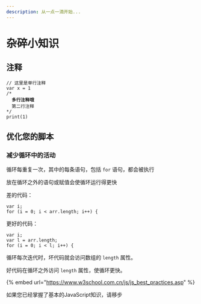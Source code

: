 ```yaml
---
description: 从一点一滴开始...
---
```


# 杂碎小知识

## 注释

<pre class="language-javascript"><code class="lang-javascript">// 这里是单行注释
var x = 1
/*
<strong>  多行注释哦
</strong>  第二行注释
*/
print(1)
</code></pre>

## 优化您的脚本

### &#x20;减少循环中的活动

循环每重复一次，其中的每条语句，包括 `for` 语句，都会被执行

放在循环之外的语句或赋值会使循环运行得更快

差的代码：

```
var i;
for (i = 0; i < arr.length; i++) {
```

更好的代码：

```
var i;
var l = arr.length;
for (i = 0; i < l; i++) {
```

循环每次迭代时，坏代码就会访问数组的 `length` 属性。

好代码在循环之外访问 `length` 属性，使循环更快。

{% embed url="https://www.w3school.com.cn/js/js_best_practices.asp" %}

如果您已经掌握了基本的JavaScript知识，请移步

